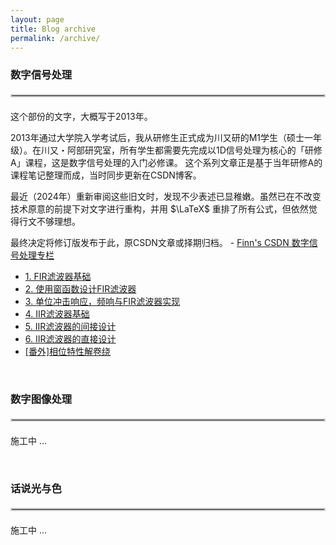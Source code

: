 ```yaml
---
layout: page
title: Blog archive
permalink: /archive/
---
```


### 数字信号处理
<hr style="border: 2px solid #ccc; margin: 20px 0;">
这个部份的文字，大概写于2013年。

2013年通过大学院入学考试后，我从研修生正式成为川又研的M1学生（硕士一年级）。在川又・阿部研究室，所有学生都需要先完成以1D信号处理为核心的「研修A」课程，这是数字信号处理的入门必修课。
这个系列文章正是基于当年研修A的课程笔记整理而成，当时同步更新在CSDN博客。

最近（2024年）重新审阅这些旧文时，发现不少表述已显稚嫩。虽然已在不改变技术原意的前提下对文字进行重构，并用 $\LaTeX$ 重排了所有公式，但依然觉得行文不够理想。

最终决定将修订版发布于此，原CSDN文章或择期归档。 - [Finn's CSDN 数字信号处理专栏]

[Finn's CSDN 数字信号处理专栏]: https://blog.csdn.net/zhoufan900428/category_1428367.html?spm=1001.2014.3001.5482

<ul>
    <li><a href="{{ site.baseurl }}/2013/05/23/FIR-Filter">1. FIR滤波器基础</a></li>
    <li><a href="{{ site.baseurl }}/2013/05/24/FIR-Filter-Design-1">2. 使用窗函数设计FIR滤波器</a></li>
    <li><a href="{{ site.baseurl }}/2013/05/29/FIR-Filter-Design-2">3. 单位冲击响应，频响与FIR滤波器实现</a></li>
    <li><a href="{{ site.baseurl }}/2013/06/05/IIR-Filter">4. IIR滤波器基础</a></li>
    <li><a href="{{ site.baseurl }}/2013/06/10/IIR-Filter-Design-1">5. IIR滤波器的间接设计</a></li>
    <li><a href="{{ site.baseurl }}/2013/06/11/IIR-Filter-Design-2">6. IIR滤波器的直接设计</a></li>
    <li><a href="{{ site.baseurl }}/2013/06/02/FIR-Filter-Phase-Unwrapping">[番外]相位特性解卷绕</a></li>
</ul>


&nbsp;
### 数字图像处理
<hr style="border: 2px solid #ccc; margin: 20px 0;">

施工中 ... 


&nbsp;
### 话说光与色
<hr style="border: 2px solid #ccc; margin: 20px 0;">

施工中 ... 